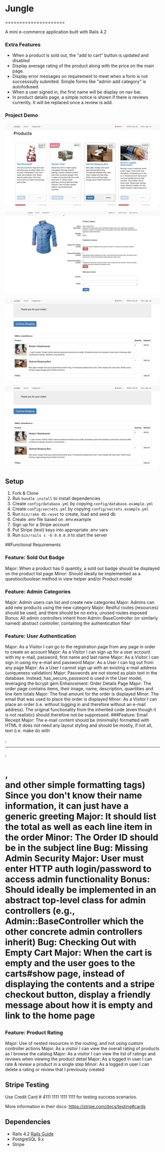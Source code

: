 # Jungle
=====================

A mini e-commerce application built with Rails 4.2

### Extra Features

* When a product is sold out, the "add to cart" button is updated and disabled
* Display average rating of the product along with the price on the main page.
* Display error messages on requirement to meet when a form is not successsully submited. Simple forms like "admin add category" is autofodused.
* When a user signed in, the first name will be display on nav bar.
* In product details page, a simple notice is shown if there is reviews currently. It will be replaced once a review is add.


### Project Demo
![Home](https://github.com/GrinJessie/jungle-rails/blob/master/doc/Screen%20Shot%202018-03-04%20at%206.22.57%20PM.png)

![Product details for a loged-in user](https://github.com/GrinJessie/jungle-rails/blob/master/doc/Screen%20Shot%202018-03-04%20at%206.23.23%20PM.png)

![Order confirmation page](https://github.com/GrinJessie/jungle-rails/blob/master/doc/Screen%20Shot%202018-03-04%20at%206.26.44%20PM.png)

![Order confirmation email](https://github.com/GrinJessie/jungle-rails/blob/master/doc/Screen%20Shot%202018-03-04%20at%206.26.44%20PM.png)

## Setup

1. Fork & Clone
2. Run `bundle install` to install dependencies
3. Create `config/database.yml` by copying `config/database.example.yml`
4. Create `config/secrets.yml` by copying `config/secrets.example.yml`
5. Run `bin/rake db:reset` to create, load and seed db
6. Create .env file based on .env.example
7. Sign up for a Stripe account
8. Put Stripe (test) keys into appropriate .env vars
9. Run `bin/rails s -b 0.0.0.0` to start the server

##Functional Requirements

### Feature: Sold Out Badge
Major: When a product has 0 quantity, a sold out badge should be displayed on the product list page
Minor: Should ideally be implemented as a question/boolean method in view helper and/or Product model

### Feature: Admin Categories
Major: Admin users can list and create new categories
Major: Admins can add new products using the new category
Major: Restful routes (resources) should be used, and there should be no extra, unused routes exposed
Bonus: All admin controllers inherit from Admin::BaseController (or similarly named) abstract controller, containing the authentication filter
### Feature: User Authentication
Major: As a Visitor I can go to the registration page from any page in order to create an account
Major: As a Visitor I can sign up for a user account with my e-mail, password, first name and last name
Major: As a Visitor I can sign in using my e-mail and password
Major: As a User I can log out from any page
Major: As a User I cannot sign up with an existing e-mail address (uniqueness validation)
Major: Passwords are not stored as plain text in the database. Instead, has_secure_password is used in the User model, leveraging the bcrypt gem
Enhancement: Order Details Page
Major: The order page contains items, their image, name, description, quantities and line item totals
Major: The final amount for the order is displayed
Minor: The email that was used to place the order is displayed
Minor: As a Visitor I can place an order (i.e. without logging in and therefore without an e-mail address). The original functionality from the inherited code (even though it is not realistic) should therefore not be suppressed.
###Feature: Email Receipt
Major: The e-mail content should be (minimally) formatted with HTML
It does not need any layout styling and should be mostly, if not all, text (i.e. make do with <p>, <hr>, <h1>, <br> and other simple formatting tags)
Since you don't know their name information, it can just have a generic greeting
Major: It should list the total as well as each line item in the order
Minor: The Order ID should be in the subject line
Bug: Missing Admin Security
Major: User must enter HTTP auth login/password to access admin functionality
Bonus: Should ideally be implemented in an abstract top-level class for admin controllers (e.g., Admin::BaseController which the other concrete admin controllers inherit)
Bug: Checking Out with Empty Cart
Major: When the cart is empty and the user goes to the carts#show page, instead of displaying the contents and a stripe checkout button, display a friendly message about how it is empty and link to the home page
### Feature: Product Rating
Major: Use of nested resources in the routing, and not using custom controller actions
Major: As a visitor I can view the overall rating of products as I browse the catalog
Major: As a visitor I can view the list of ratings and reviews when viewing the product detail
Major: As a logged in user I can rate & review a product in a single step
Minor: As a logged in user I can delete a rating or review that I previously created

## Stripe Testing

Use Credit Card # 4111 1111 1111 1111 for testing success scenarios.

More information in their docs: <https://stripe.com/docs/testing#cards>

## Dependencies

* Rails 4.2 [Rails Guide](http://guides.rubyonrails.org/v4.2/)
* PostgreSQL 9.x
* Stripe
